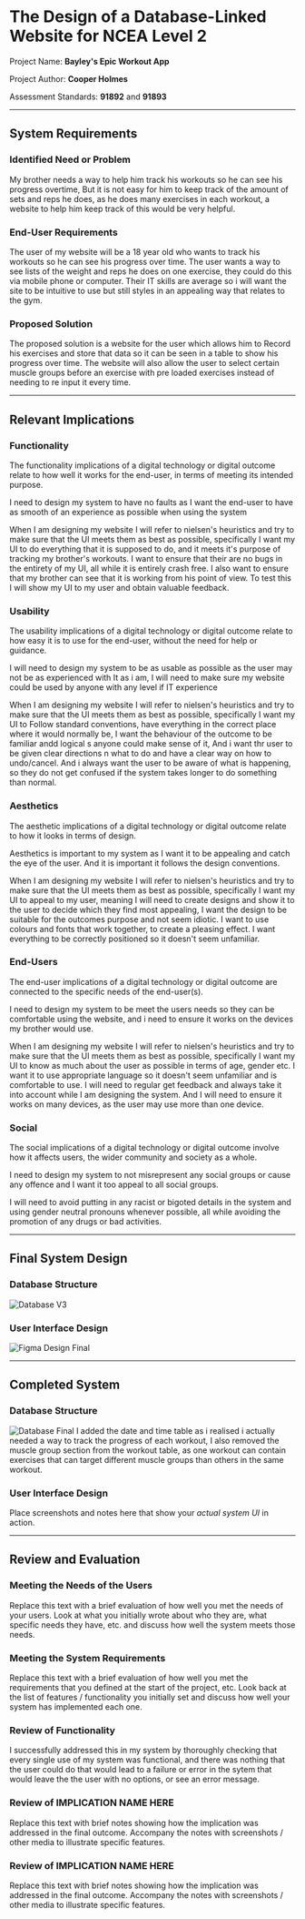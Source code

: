 # The Design of a Database-Linked Website for NCEA Level 2

Project Name: **Bayley's Epic Workout App**

Project Author: **Cooper Holmes**

Assessment Standards: **91892** and **91893**


-------------------------------------------------

## System Requirements

### Identified Need or Problem

My brother needs a way to help him track his workouts so he can see his progress overtime, But it is not easy for him to keep track of the amount of sets and reps he does, as he does many exercises in each workout, a website to help him keep track of this would be very helpful.

### End-User Requirements

The user of my website will be a 18 year old who wants to track his workouts so he can see his progress over time.
The user wants a way to see lists of the weight and reps he does on one exercise, they could do this via mobile phone or computer. Their IT skills are average so i will want the site to be intuitive to use but still styles in an appealing way that relates to the gym.

### Proposed Solution

The proposed solution is a website for the user which allows him to Record his exercises and store that data so it can be seen in a table to show his progress over time. The website will also allow the user to select certain muscle groups before an exercise with pre loaded exercises instead of needing to re input it every time.


-------------------------------------------------

## Relevant Implications

### Functionality

The functionality implications of a digital technology or digital outcome relate to how well it works for the end-user, in terms of meeting its intended purpose.

I need to design my system to have no faults as I want the end-user to have as smooth of an experience as possible when using the system

When I am designing my website I will refer to nielsen's heuristics and try to make sure that the UI meets them as best as possible, specifically I want my UI to do everything that it is supposed to do, and it meets it's purpose of tracking my brother's workouts. I want to ensure that their are no bugs in the entirety of my UI, all while it is entirely crash free. I also want to ensure that my brother can see that it is working from his point of view. To test this I will show my UI to my user and obtain valuable feedback.

### Usability

The usability implications of a digital technology or digital outcome relate to how easy it is to use for the end-user, without the need for help or guidance.

I will need to design my system to be as usable as possible as the user may not be as experienced with It as i am, I will need to make sure my website could be used by anyone with any level if IT experience

When I am designing my website I will refer to nielsen's heuristics and try to make sure that the UI meets them as best as possible, specifically I want my UI to Follow standard conventions, have everything in the correct place where it would normally be, I want the behaviour of the outcome to be familiar andd logical s anyone could make sense of it, And i want thr user to be given clear directions n what to do and have a clear way on how to undo/cancel. And i always want the user to be aware of what is happening, so they do not get confused if the system takes longer to do something than normal.

### Aesthetics

The aesthetic implications of a digital technology or digital outcome relate to how it looks in terms of design.

Aesthetics is important to my system as I want it to be appealing and catch the eye of the user. And it is important it follows the design conventions.

When I am designing my website I will refer to nielsen's heuristics and try to make sure that the UI meets them as best as possible, specifically I want my UI to appeal to my user, meaning I will need to create designs and show it to the user to decide which they find most appealing, I want the design to be suitable for the outcomes purpose and not seem idiotic. I want to use colours and fonts that work together, to create a pleasing effect. I want everything to be correctly positioned so it doesn't seem unfamiliar.

### End-Users

The end-user implications of a digital technology or digital outcome are connected to the specific needs of the end-user(s).

I need to design my system to be meet the users needs so they can be comfortable using the website, and i need to ensure it works on the devices my brother would use.

When I am designing my website I will refer to nielsen's heuristics and try to make sure that the UI meets them as best as possible, specifically I want my UI to know as much about the user as possible in terms of age, gender etc. I want it to use appropriate language so it doesn't seem unfamiliar and is comfortable to use. I will need to regular get feedback and always take it into account while I am designing the system. And I will need to ensure it works on many devices, as the user may use more than one device.

### Social

The social implications of a digital technology or digital outcome involve how it affects users, the wider community and society as a whole.

I need to design my system to not misrepresent any social groups or cause any offence and I want it too appeal to all social groups.

I will need to avoid putting in any racist or bigoted details in the system and using gender neutral pronouns whenever possible, all while avoiding the promotion of any drugs or bad activities.


-------------------------------------------------

## Final System Design

### Database Structure

![Database V3](images/database-design-V3.png)


### User Interface Design

![Figma Design Final](images/coloured-figma-UI-V2.png)


-------------------------------------------------

## Completed System

### Database Structure

![Database Final](images/database-design-final.png)
I added the date and time table as i realised i actually needed a way to track the progress of each workout, I also removed the muscle group section from the workout table, as one workout can contain exercises that can target different muscle groups than others in the same workout.

### User Interface Design

Place screenshots and notes here that show your *actual system UI* in action.


-------------------------------------------------

## Review and Evaluation

### Meeting the Needs of the Users

Replace this text with a brief evaluation of how well you met the needs of your users. Look at what you initially wrote about who they are, what specific needs they have, etc. and discuss how well the system meets those needs.

### Meeting the System Requirements

Replace this text with a brief evaluation of how well you met the requirements that you defined at the start of the project, etc. Look back at the list of features / functionality you initially set and discuss how well your system has implemented each one.

### Review of Functionality

I successfully addressed this in my system by thoroughly checking that every single use of my system was functional, and there was nothing that the user could do that would lead to a failure or error in the sytem that would leave the the user with no options, or see an error message.

### Review of IMPLICATION NAME HERE

Replace this text with brief notes showing how the implication was addressed in the final outcome. Accompany the notes with screenshots / other media to illustrate specific features.

### Review of IMPLICATION NAME HERE

Replace this text with brief notes showing how the implication was addressed in the final outcome. Accompany the notes with screenshots / other media to illustrate specific features.

